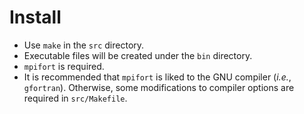 # Install
 
* Use `make` in the `src` directory. 
* Executable files will be created under the `bin` directory. 
* `mpifort` is required. 
* It is recommended that `mpifort` is liked to the GNU compiler (_i.e._, `gfortran`). Otherwise, some modifications to compiler options are required in `src/Makefile`.